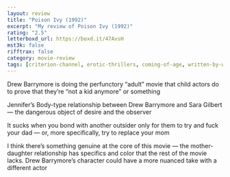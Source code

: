 ```yaml
---
layout: review
title: "Poison Ivy (1992)"
excerpt: "My review of Poison Ivy (1992)"
rating: "2.5"
letterboxd_url: https://boxd.it/47AvsH
mst3k: false
rifftrax: false
category: movie-review
tags: [criterion-channel, erotic-thrillers, coming-of-age, written-by-women, directed-by-women]
---
```


Drew Barrymore is doing the perfunctory “adult” movie that child actors do to prove that they’re “not a kid anymore” or something

Jennifer’s Body-type relationship between Drew Barrymore and Sara Gilbert — the dangerous object of desire and the observer

It sucks when you bond with another outsider only for them to try and fuck your dad — or, more specifically, try to replace your mom

I think there’s something genuine at the core of this movie — the mother-daughter relationship has specifics and color that the rest of the movie lacks. Drew Barrymore’s character could have a more nuanced take with a different actor
